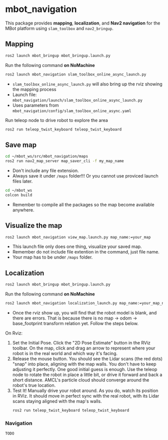 # mbot_navigation
This package provides **mapping**, **localization**, and **Nav2 navigation** for the MBot platform using `slam_toolbox` and `nav2_bringup`.

## Mapping
```bash
ros2 launch mbot_bringup mbot_bringup.launch.py 
```
Run the following command **on NoMachine**
```bash
ros2 launch mbot_navigation slam_toolbox_online_async_launch.py
```
- `slam_toolbox_online_async_launch.py` will also bring up the rviz showing the mapping process
- Launch file: `mbot_navigation/launch/slam_toolbox_online_async_launch.py`
- Uses parameters from `mbot_navigation/config/slam_toolbox_online_async.yaml`

Run teleop node to drive robot to explore the area
```bash
ros2 run teleop_twist_keyboard teleop_twist_keyboard
```
## Save map
```bash
cd ~/mbot_ws/src/mbot_navigation/maps
ros2 run nav2_map_server map_saver_cli -f my_map_name
```
- Don't include any file extension.
- Always save it under `/maps` folder!!! Or you cannot use proviced launch files later.
```bash
cd ~/mbot_ws
colcon build
```
- Remember to compile all the packages so the map become available anywhere.
## Visualize the map
```bash
ros2 launch mbot_navigation view_map.launch.py map_name:=your_map
```
- This launch file only does one thing, visualize your saved map.
- Remember do not include file extention in the command, just file name.
- Your map has to be under `/maps` folder.

## Localization
```bash
ros2 launch mbot_bringup mbot_bringup.launch.py 
```
Run the following command **on NoMachine**
```bash
ros2 launch mbot_navigation localization_launch.py map_name:=your_map_name
```
- Once the rviz show up, you will find that the robot model is blank, and there are errors. That is because there is no map -> odom -> base_footprint transform relation yet. Follow the steps below.

On Rviz:
1. Set the Initial Pose. Click the "2D Pose Estimate" button in the RViz toolbar. On the map, click and drag an arrow to represent where your robot is in the real world and which way it's facing.
2. Release the mouse button. You should see the Lidar scans (the red dots) "snap" into place, aligning with the map walls. You don't have to keep adjusting it perfectly. One good initial guess is enough. Use the teleop node to rotate the robot in place a little bit, or drive it forward and back a short distance. AMCL's particle cloud should converge around the robot's true location.
3. Test It! Manually drive your robot around. As you do, watch its position in RViz. It should move in perfect sync with the real robot, with its Lidar scans staying aligned with the map's walls.
    ```bash
    ros2 run teleop_twist_keyboard teleop_twist_keyboard
    ```
### Navigation
```bash
TODO
```